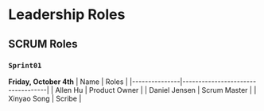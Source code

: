 # Leadership Roles

## SCRUM Roles

### `Sprint01` 
**Friday, October 4th**
| Name          | Roles                             |
|---------------|-----------------------------------|
| Allen Hu      | Product Owner                     |
| Daniel Jensen | Scrum Master                      |
| Xinyao Song   | Scribe                             |

